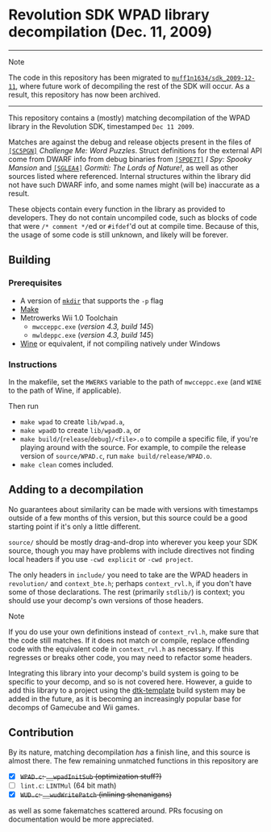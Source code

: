 # Revolution SDK WPAD library decompilation (Dec. 11, 2009)
---

> [!NOTE]
> The code in this repository has been migrated to [`muff1n1634/sdk_2009-12-11`](https://github.com/doldecomp/sdk_2009-12-11), where future work of decompiling the rest of the SDK will occur. As a result, this repository has now been archived.

---

This repository contains a (mostly) matching decompilation of the WPAD library in the Revolution SDK, timestamped `Dec 11 2009`.

Matches are against the debug and release objects present in the files of [`[SC5PGN]`](https://wiki.dolphin-emu.org/index.php?title=SC5PGN) *Challenge Me: Word Puzzles*. Struct definitions for the external API come from DWARF info from debug binaries from [`[SPQE7T]`](https://wiki.dolphin-emu.org/index.php?title=SPQE7T) *I Spy: Spooky Mansion* and  [`[SGLEA4]`](https://wiki.dolphin-emu.org/index.php?title=SGLEA4) *Gormiti: The Lords of Nature!*, as well as other sources listed where referenced. Internal structures within the library did not have such DWARF info, and some names might (will be) inaccurate as a result.

These objects contain every function in the library as provided to developers. They do not contain uncompiled code, such as blocks of code that were `/* comment */`ed or `#ifdef`'d out at compile time. Because of this, the usage of some code is still unknown, and likely will be forever.

## Building

### Prerequisites
- A version of [`mkdir`](https://en.wikipedia.org/wiki/mkdir) that supports the `-p` flag
- [Make](https://en.wikipedia.org/wiki/Make_(software))
- Metrowerks Wii 1.0 Toolchain
	- `mwcceppc.exe` (*version 4.3, build 145*)
	- `mwldeppc.exe` (*version 4.3, build 145*)
- [Wine](https://wiki.winehq.org/Download) or equivalent, if not compiling natively under Windows

### Instructions

In the makefile, set the `MWERKS` variable to the path of `mwcceppc.exe` (and `WINE` to the path of Wine, if applicable).

Then run
- `make wpad` to create `lib/wpad.a`,
- `make wpadD` to create `lib/wpadD.a`, or
- `make build/`(`release`/`debug`)`/<file>.o` to compile a specific file, if you're playing around with the source. For example, to compile the release version of `source/WPAD.c`, run `make build/release/WPAD.o`.
- `make clean` comes included.

## Adding to a decompilation

No guarantees about similarity can be made with versions with timestamps outside of a few months of this version, but this source could be a good starting point if it's only a little different.

`source/` should be mostly drag-and-drop into wherever you keep your SDK source, though you may have problems with include directives not finding local headers if you use `-cwd explicit` or `-cwd project`.

The only headers in `include/` you need to take are the WPAD headers in `revolution/` and `context_bte.h`; perhaps `context_rvl.h`, if you don't have some of those declarations. The rest (primarily `stdlib/`) is context; you should use your decomp's own versions of those headers.

> [!NOTE]
> If you do use your own definitions instead of `context_rvl.h`, make sure that the code still matches. If it does not match or compile, replace offending code with the equivalent code in `context_rvl.h` as necessary. If this regresses or breaks other code, you may need to refactor some headers.

Integrating this library into your decomp's build system is going to be specific to your decomp, and so is not covered here.
However, a guide to add this library to a project using the [dtk-template](https://github.com/encounter/dtk-template) build system may be added in the future, as it is becoming an increasingly popular base for decomps of Gamecube and Wii games.

## Contribution

By its nature, matching decompilation *has* a finish line, and this source is almost there. The few remaining unmatched functions in this repository are

- [x] ~~`WPAD.c`: `__wpadInitSub` (optimization stuff?)~~
- [ ] `lint.c`: `LINTMul` (64 bit math)
- [x] ~~`WUD.c`: `__wudWritePatch` (inlining shenanigans)~~

as well as some fakematches scattered around. PRs focusing on documentation would be more appreciated.
